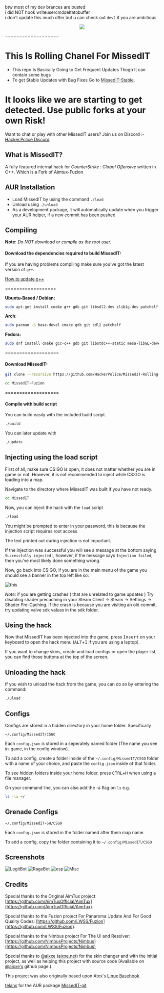 btw most of my dev brances are busted</br>
i did NOT hook writeusercmddeltatobuffer</br>
i don't update this much ofter but u can check out `dev2` if you are ambitious

<p align="center">
<img src="./Pictures/missedit.png">
</p>
===================

# This Is Rolling Chanel For MissedIT
* This repo Is Basically Going to Get Frequent Updates Thogh It can contain some bugs
* To get Stable Updates with Bug Fixes Go to <a href = https://github.com/HackerPolice/MissedIT-Stable >MissedIT-Stable</a>. 

# It looks like we are starting to get detected. Use public forks at your own Risk! 

Want to chat or play with other MissedIT users? Join us on Discord :- <a href = https://discord.gg/PDtg8hd> Hacker.Police Discord</a>


## What is MissedIT?

A fully featured internal hack for *CounterStrike : Global Offensive* written in C++. Which is a Fork of Aimtux-Fuzion

## AUR Installation


* Load MissedIT by using the command `./load`
* Unload using `./unload`
* As a development package, it will automatically update when you trigger your AUR helper, if a new commit has been pushed

## Compiling

**Note:** _Do NOT download or compile as the root user._

#### Download the dependencies required to build MissedIT:

If you are having problems compiling make sure you've got the latest version of `g++`.

[How to update g++](https://github.com/AimTuxOfficial/AimTux/wiki/Updating-your-compiler)

==================

__Ubuntu-Based / Debian:__
```bash
sudo apt-get install cmake g++ gdb git libsdl2-dev zlib1g-dev patchelf
```
__Arch:__
```bash
sudo pacman -S base-devel cmake gdb git sdl2 patchelf
```
__Fedora:__
```bash
sudo dnf install cmake gcc-c++ gdb git libstdc++-static mesa-libGL-devel SDL2-devel zlib-devel libX11-devel patchelf
```

===================

#### Download MissedIT:

```bash
git clone --recursive https://github.com/HackerPolice/MissedIT-Rolling-Release.git
```

```bash
cd MissedIT-Fuzion
```

===================

#### Compile with build script

You can build easily with the included build script.
```bash
./build
```

You can later update with 
```bash
./update
```


## Injecting using the load script

First of all, make sure CS:GO is open, it does not matter whether you are in game or not. However, it is not recommended to inject while CS:GO is loading into a map. 

Navigate to the directory where MissedIT was built if you have not ready.
```bash
cd MissedIT
```

Now, you can inject the hack with the `load` script
```bash
./load
```

You might be prompted to enter in your password, this is because the injection script requires root access.

The text printed out during injection is not important. 

If the injection was successful you will see a message at the bottom saying `Successfully injected!`, however, if the message says `Injection failed`, then you've most likely done something wrong.

Now, go back into CS:GO, if you are in the main menu of the game you should see a banner in the top left like so:

![this](Pictures/mainmenu-ss.png)

*Note:* if you are getting crashes ( that are unrelated to game updates ) Try disabling shader precaching in your Steam Client -> Steam -> Settings -> Shader Pre-Caching. 
if the crash is because you are visiting an old commit, try updating valve sdk values in the sdk folder.

## Using the hack

Now that MissedIT has been injected into the game, press <kbd>Insert</kbd> on your keyboard to open the hack menu (<kbd>ALT</kbd>+<kbd>I</kbd> if you are using a laptop).

If you want to change skins, create and load configs or open the player list, you can find those buttons at the top of the screen.


## Unloading the hack

If you wish to unload the hack from the game, you can do so by entering the command:
```bash
./uload
```

## Configs

Configs are stored in a hidden directory in your home folder. Specifically 
```
~/.config/MissedIT/CSGO
```

Each `config.json` is stored in a seperately named folder (The name you see in-game, in the config window). 

To add a config, create a folder inside of the `~/.config/MissedIT/CSGO` folder with a name of your choice, and paste the `config.json` inside of that folder.

To see hidden folders inside your home folder, press <kbd>CTRL</kbd>+<kbd>H</kbd> when using a file manager.

On your command line, you can also add the -a flag on `ls` e.g.
```bash
ls -la ~/
```


## Grenade Configs

```
~/.config/MissedIT-GH/CSGO
```

Each `config.json` is stored in the folder named after them map name.

To add a config, copy the folder containing it to `~/.config/MissedIT/CSGO`

## Screenshots

![LegitBot](Pictures/Screenshot1.png)
![RageBot](Pictures/Screenshot2.png)
![esp](Pictures/Screenshot3.png)
![Misc](Pictures/Screenshot4.png)

## Credits

Special thanks to the Original AimTux project: [https://github.com/AimTuxOfficial/AimTux](https://github.com/AimTuxOfficial/AimTux).

Special thanks to the Fuzion project For Panaroma Update And For Good Quality Codes: [https://github.com/LWSS/Fuzion](https://github.com/LWSS/Fuzion).

Special thanks to the Nimbus project For The UI and Resolver: [https://github.com/NimbusProjects/Nimbus](https://github.com/NimbusProjects/Nimbus)

Special thanks to [@aixxe](http://www.github.com/aixxe/) ([aixxe.net](http://www.aixxe.net)) for the skin changer and with the initial project, as well as helping this project with source code (Available on [@aixxe's](http://www.github.com/aixxe/) github page.).

This project was also originally based upon Atex's [Linux Basehook](http://unknowncheats.me/forum/counterstrike-global-offensive/181878-linux-basehook.html).

[telans](https://github.com/telans) for the AUR package [MissedIT-git](https://aur.archlinux.org/packages/MissedIT-git/)
